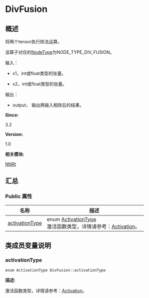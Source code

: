 # DivFusion


## 概述

将两个tensor执行除法运算。

该算子对应的[NodeType](_n_n_rt.md#nodetype)为NODE_TYPE_DIV_FUSION。

输入：

- x1，int或float类型的张量。

- x2，int或float类型的张量。

输出：

- output， 输出两输入相除后的结果。

**Since:**

3.2

**Version:**

1.0

**相关模块:**

[NNRt](_n_n_rt.md)


## 汇总


### Public 属性

  | 名称 | 描述 | 
| -------- | -------- |
| [activationType](#activationtype) | enum&nbsp;[ActivationType](_n_n_rt.md#activationtype)<br/>激活函数类型，详情请参考：[Activation](_activation.md)。&nbsp; | 


## 类成员变量说明


### activationType

  
```
enum ActivationType DivFusion::activationType
```
**描述:**

激活函数类型，详情请参考：[Activation](_activation.md)。
